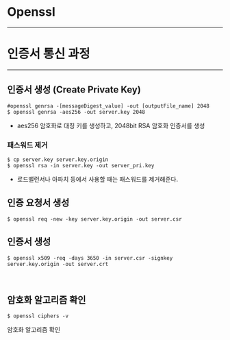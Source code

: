 # Openssl

---
# 인증서 통신 과정




---
## 인증서 생성 (Create Private Key)
```
#openssl genrsa -[messageDigest_value] -out [outputFile_name] 2048
$ openssl genrsa -aes256 -out server.key 2048
```
* aes256 암호화로 대칭 키를 생성하고, 2048bit RSA 암호화 인증서를 생성

### 패스워드 제거
```
$ cp server.key server.key.origin
$ openssl rsa -in server.key -out server_pri.key
```
* 로드밸런서나 아파치 등에서 사용할 때는 패스워드를 제거해준다.

## 인증 요청서 생성
```
$ openssl req -new -key server.key.origin -out server.csr
```

## 인증서 생성
```
$ openssl x509 -req -days 3650 -in server.csr -signkey server.key.origin -out server.crt
```
</br>


## 암호화 알고리즘 확인
```
$ openssl ciphers -v
```
암호화 알고리즘 확인